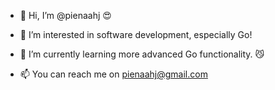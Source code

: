 - 👋 Hi, I’m @pienaahj 😍
- 👀 I’m interested in software development, especially Go! 
- 🌱 I’m currently learning more advanced Go functionality. 😼

- 📫 You can reach me on pienaahj@gmail.com

<!---
pienaahj/pienaahj is a ✨ special ✨ repository because its `README.md` (this file) appears on your GitHub profile.
You can click the Preview link to take a look at your changes.
--->
